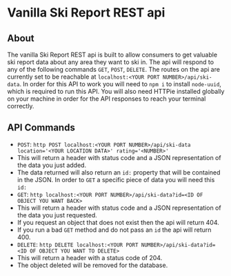 # Vanilla Ski Report REST api

## About
The vanilla Ski Report REST api is built to allow consumers to get valuable ski report data about any area they want to ski in. The api will respond to any of the following commands `GET`, `POST`, `DELETE`. The routes on the api are currently set to be reachable at `localhost:<YOUR PORT NUMBER>/api/ski-data`. In order for this API to work you will need to `npm i` to install `node-uuid`, which is required to run this API. You will also need HTTPie installed globally on your machine in order for the API responses to reach your terminal correctly.

## API Commands
* `POST`: `http POST localhost:<YOUR PORT NUMBER>/api/ski-data location='<YOUR LOCATION DATA>' rating='<NUMBER>'`
 * This will return a header with status code and a JSON representation of the data you just added.
 * The data returned will also return an `id:` property that will be contained in the JSON. In order to `GET` a specific piece of data you will need this `id:`
* `GET`: `http localhost:<YOUR PORT NUMBER>/api/ski-data?id=<ID OF OBJECT YOU WANT BACK>`
 * This will return a header with status code and a JSON representation of the data you just requested.
 * If you request an object that does not exist then the api will return 404.
 * If you run a bad `GET` method and do not pass an `id` the api will return 400.
* `DELETE`: `http DELETE localhost:<YOUR PORT NUMBER>/api/ski-data?id=<ID OF OBJECT YOU WANT TO DELETE>`
 * This will return a header with a status code of 204.
 * The object deleted will be removed for the database.
